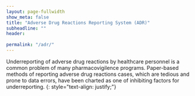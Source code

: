 ```yaml
---
layout: page-fullwidth
show_meta: false
title: "Adverse Drug Reactions Reporting System (ADR)"
subheadline: ""
header:
   
permalink: "/adr/"
---
```


Underreporting of adverse drug reactions by healthcare personnel is a common problem of many pharmacovigilence programs. Paper-based methods of reporting adverse drug reactions cases, which are tedious and prone to data errors, have been charted as one of inhibiting factors for underreporting. 
{: style="text-align: justify;"}